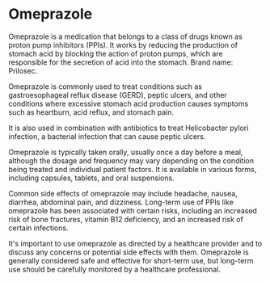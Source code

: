 <!--
source: gpt-3 + jph editing
tags: proton-pump-inhibitors medications
-->

# Omeprazole

Omeprazole is a medication that belongs to a class of drugs known as proton pump inhibitors (PPIs). It works by reducing the production of stomach acid by blocking the action of proton pumps, which are responsible for the secretion of acid into the stomach. Brand name: Prilosec.

Omeprazole is commonly used to treat conditions such as gastroesophageal reflux disease (GERD), peptic ulcers, and other conditions where excessive stomach acid production causes symptoms such as heartburn, acid reflux, and stomach pain.

It is also used in combination with antibiotics to treat Helicobacter pylori infection, a bacterial infection that can cause peptic ulcers.

Omeprazole is typically taken orally, usually once a day before a meal, although the dosage and frequency may vary depending on the condition being treated and individual patient factors. It is available in various forms, including capsules, tablets, and oral suspensions.

Common side effects of omeprazole may include headache, nausea, diarrhea, abdominal pain, and dizziness. Long-term use of PPIs like omeprazole has been associated with certain risks, including an increased risk of bone fractures, vitamin B12 deficiency, and an increased risk of certain infections.

It's important to use omeprazole as directed by a healthcare provider and to discuss any concerns or potential side effects with them. Omeprazole is generally considered safe and effective for short-term use, but long-term use should be carefully monitored by a healthcare professional.